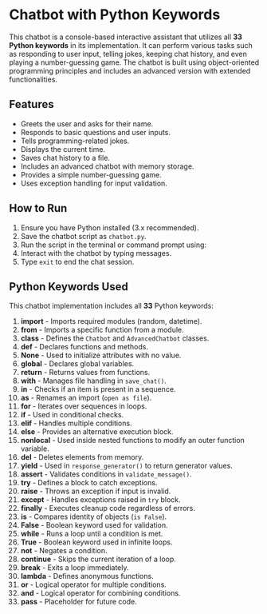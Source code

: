 # Chatbot with Python Keywords

This chatbot is a console-based interactive assistant that utilizes all **33 Python keywords** in its implementation. It can perform various tasks such as responding to user input, telling jokes, keeping chat history, and even playing a number-guessing game. The chatbot is built using object-oriented programming principles and includes an advanced version with extended functionalities.

## Features

- Greets the user and asks for their name.
- Responds to basic questions and user inputs.
- Tells programming-related jokes.
- Displays the current time.
- Saves chat history to a file.
- Includes an advanced chatbot with memory storage.
- Provides a simple number-guessing game.
- Uses exception handling for input validation.

## How to Run

1. Ensure you have Python installed (3.x recommended).
2. Save the chatbot script as `chatbot.py`.
3. Run the script in the terminal or command prompt using:
4. Interact with the chatbot by typing messages.
5. Type `exit` to end the chat session.

## Python Keywords Used

This chatbot implementation includes all **33** Python keywords:

1. **import** - Imports required modules (random, datetime).
2. **from** - Imports a specific function from a module.
3. **class** - Defines the `Chatbot` and `AdvancedChatbot` classes.
4. **def** - Declares functions and methods.
5. **None** - Used to initialize attributes with no value.
6. **global** - Declares global variables.
7. **return** - Returns values from functions.
8. **with** - Manages file handling in `save_chat()`.
9. **in** - Checks if an item is present in a sequence.
10. **as** - Renames an import (`open as file`).
11. **for** - Iterates over sequences in loops.
12. **if** - Used in conditional checks.
13. **elif** - Handles multiple conditions.
14. **else** - Provides an alternative execution block.
15. **nonlocal** - Used inside nested functions to modify an outer function variable.
16. **del** - Deletes elements from memory.
17. **yield** - Used in `response_generator()` to return generator values.
18. **assert** - Validates conditions in `validate_message()`.
19. **try** - Defines a block to catch exceptions.
20. **raise** - Throws an exception if input is invalid.
21. **except** - Handles exceptions raised in `try` block.
22. **finally** - Executes cleanup code regardless of errors.
23. **is** - Compares identity of objects (`is False`).
24. **False** - Boolean keyword used for validation.
25. **while** - Runs a loop until a condition is met.
26. **True** - Boolean keyword used in infinite loops.
27. **not** - Negates a condition.
28. **continue** - Skips the current iteration of a loop.
29. **break** - Exits a loop immediately.
30. **lambda** - Defines anonymous functions.
31. **or** - Logical operator for multiple conditions.
32. **and** - Logical operator for combining conditions.
33. **pass** - Placeholder for future code.
